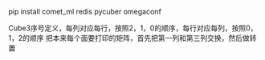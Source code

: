 pip install comet_ml redis pycuber omegaconf

Cube3序号定义，每列对应每行，按照2，1，0的顺序，每行对应每列，按照0，1，2的顺序
把本来每个面要打印的矩阵，首先把第一列和第三列交换，然后做转置